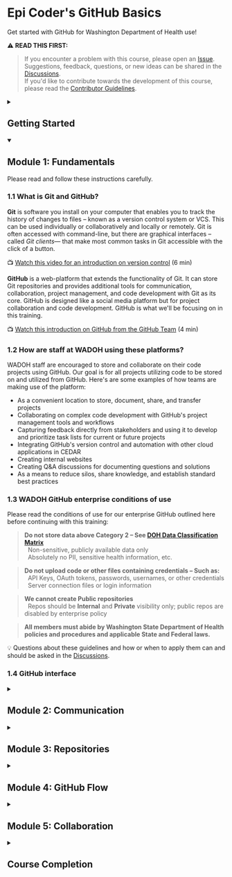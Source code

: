 # Epi Coder's GitHub Basics
Get started with GitHub for Washington Department of Health use!

:warning: **READ THIS FIRST:**

> If you encounter a problem with this course, please open an [Issue](https://github.com/DOH-EPI-Coders/GitHub-Basics/issues/new).\
> Suggestions, feedback, questions, or new ideas can be shared in the [Discussions](https://github.com/DOH-EPI-Coders/GitHub-Basics/discussions).\
> If you'd like to contribute towards the development of this course, please read the [Contributor Guidelines](https://github.com/DOH-EPI-Coders/GitHub-Basics/blob/main/.github/contributing.md).

<details id=0>
<summary><h2>Getting Started</h2></summary>

**Course Overview:**

- **Who is this course for?** This training is designed for ALL WADOH GitHub enterprise users – developers, non-developers, and supervisors.
- **Topics Covered:** GitHub Basics will cover the fundamentals of GitHub use, communication, and collaboration.
- **Length of Course:** This course consists of 5 modules and will take you between 2-4 hours to complete.
- **Prerequisites:** An introduction to GitHub like this [training for the Office of Immunization](https://stateofwa.sharepoint.com/:v:/s/DOH-GitUsersGroup/ER4nGr6eN_lFm3fb6yL67S0BN3xQhNnWO92N46GBRIKg9w?e=xpC2h7) is helpful, but _not required_.

**Course tips:**

* Glossary terms will be _emphasised_ and linked to their definition. 
* This course includes optional video links. Look for the :tv: emoji and follow the link to the video.

## How to start this course

1. Right-click **Start course** and open the link in a new tab.\
   <br />[![start-course](https://user-images.githubusercontent.com/1221423/218596841-0645fe1a-4aaf-4f51-9ab3-8aa2d3fdd487.svg)](https://github.com/DOH-Epi-Coders/GitHub-Basics/generate)
2. In the new tab, follow the prompts to create a new repository.
   - For owner, choose the `DOH-Epi-Coders` organization
   - Suggested name: `GitHub-Basics-DOH-ABC1234` - i.e. replace `ABC1234` with your username
   - Use the `Internal` visibility setting
   - Click the green `Create repository from template` button\
   <br>![Create a new repository](/images/create-repo-from-template.svg)

3. After your new repository is created, wait about 20 seconds, then refresh your new repository page. Follow the step-by-step instructions in the new repository's README. [GitHub Actions](https://docs.github.com/en/actions) will automatically close this `Getting Started` and open the first module `Fundamentals`.

</details>

<!--Module 1-->
<details id=1 open>
<summary><h2>Module 1: Fundamentals</h2></summary>
Please read and follow these instructions carefully.

### 1.1  What is Git and GitHub?
**Git** is software you install on your computer that enables you to track the history of changes to files – known as a version control system or VCS. This can be used individually or collaboratively and locally or remotely. Git is often accessed with command-line, but there are graphical interfaces –called _Git clients_— that make most common tasks in Git accessible with the click of a button.

:tv: [Watch this video for an introduction on version control](https://git-scm.com/video/what-is-version-control) (6 min)

**GitHub** is a web-platform that extends the functionality of Git. It can store Git repositories and provides additional tools for communication, collaboration, project management, and code development with Git as its core. GitHub is designed like a social media platform but for project collaboration and code development. GitHub is what we'll be focusing on in this training.

:tv: [Watch this introduction on GitHub from the GitHub Team](https://www.youtube.com/watch?v=w3jLJU7DT5E) (4 min)

### 1.2  How are staff at WADOH using these platforms?
WADOH staff are encouraged to store and collaborate on their code projects using GitHub. Our goal is for all projects utilizing code to be stored on and utilized from GitHub. Here's are some examples of how teams are making use of the platform:
- As a convenient location to store, document, share, and transfer projects
- Collaborating on complex code development with GitHub's project management tools and workflows
- Capturing feedback directly from stakeholders and using it to develop and prioritize task lists for current or future projects
- Integrating GitHub's version control and automation with other cloud applications in CEDAR
- Creating internal websites
- Creating Q&A discussions for documenting questions and solutions
- As a means to reduce silos, share knowledge, and establish standard best practices

### 1.3  WADOH GitHub enterprise conditions of use
Please read the conditions of use for our enterprise GitHub outlined here before continuing with this training:   
   
>**Do not store data above Category 2 – See [DOH Data Classification Matrix](https://stateofwa.sharepoint.com/sites/DOH-hts/ITSO/_layouts/15/Doc.aspx?sourcedoc=%7BC38FF650-CF32-44A1-80BE-B390B816C2B3%7D&file=_Data%20Classification%20Matrix.docx&action=default&mobileredirect=true)**\
  >  Non-sensitive, publicly available data only\
  >  Absolutely no PII, sensitive health information, etc.
   
> **Do not upload code or other files containing credentials – Such as:**\
  >  API Keys, OAuth tokens, passwords, usernames, or other credentials\
  >  Server connection files or login information
   
> **We cannot create Public repositories**\
  >  Repos should be **Internal** and **Private** visibility only; public repos are disabled by enterprise policy
   
> **All members must abide by Washington State Department of Health policies and procedures and applicable State and Federal laws.**
   
:bulb: Questions about these guidelines and how or when to apply them can and should be asked in the [Discussions](https://github.com/DOH-EPI-Coders/GitHub-Basics/discussions).
   
### 1.4  GitHub interface

</details>

<!--Module 2-->
<details id=2>
<summary><h2>Module 2: Communication</h2></summary>

- GitHub README
- GitHub Issues
- GitHub Discussions
- GitHub Pull Requests
- GitHub Markdown Files

</details>

<!--Module 3-->
<details id=3>
<summary><h2>Module 3: Repositories</h2></summary>

- New Repository
- READMEs + Best Practices
- .gitignore
- Configuring for collaboration
- Tags & Releases

</details>

<!--Module 4-->
<details id=4>
<summary><h2>Module 4: GitHub Flow</h2></summary>

- Branch
- Commit
- Pull Request
- Review
- Merge

</details>

<!--Module 5-->
<details id=5>
<summary><h2>Module 5: Collaboration</h2></summary>

- Assigning Issues
- Labeling
- Milestones
- GitHub Projects
  
</details>

<!--Module 6-->
<details id=6>
<summary><h2>Course Completion</h2></summary>

- Congrats!
- Summary
- Next Steps
- Give us [Feedback](https://github.com/DOH-EPI-Coders/GitHub-Basics/discussions) or [report a problem](https://github.com/DOH-EPI-Coders/GitHub-Basics/issues)
- Further reading/additional resources
  - GitHub Glossary

</details>
